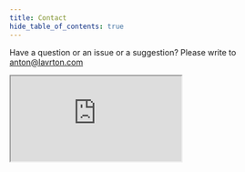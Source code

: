 ```yaml
---
title: Contact
hide_table_of_contents: true
---
```



Have a question or an issue or a suggestion? Please write to anton@lavrton.com

<iframe src="https://go.crisp.chat/chat/embed/?website_id=fd91062d-4c29-40ee-9ed1-09a00d101aea" style={{ width: '100%', height: '500px', border: '1px solid grey', borderRadius: 5, boxShadow: '0 0 5px grey' }} />